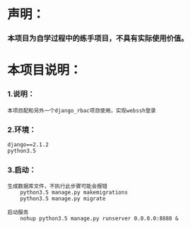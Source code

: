 # 声明：
### 本项目为自学过程中的练手项目，不具有实际使用价值。

# 本项目说明：
### 1.说明：
    本项目配和另外一个django_rbac项目使用，实现webssh登录

### 2.环境：
    django==2.1.2
    python3.5

### 3.启动：
    生成数据库文件，不执行此步骤可能会报错
        python3.5 manage.py makemigrations
        python3.5 manage.py migrate
    
    启动服务
        nohup python3.5 manage.py runserver 0.0.0.0:8888 &

    


    

    

 
    
